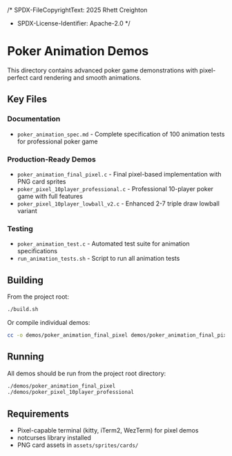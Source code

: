 /* SPDX-FileCopyrightText: 2025 Rhett Creighton
 * SPDX-License-Identifier: Apache-2.0
 */

# Poker Animation Demos

This directory contains advanced poker game demonstrations with pixel-perfect card rendering and smooth animations.

## Key Files

### Documentation
- `poker_animation_spec.md` - Complete specification of 100 animation tests for professional poker game

### Production-Ready Demos
- `poker_animation_final_pixel.c` - Final pixel-based implementation with PNG card sprites
- `poker_pixel_10player_professional.c` - Professional 10-player poker game with full features
- `poker_pixel_10player_lowball_v2.c` - Enhanced 2-7 triple draw lowball variant

### Testing
- `poker_animation_test.c` - Automated test suite for animation specifications
- `run_animation_tests.sh` - Script to run all animation tests

## Building

From the project root:
```bash
./build.sh
```

Or compile individual demos:
```bash
cc -o demos/poker_animation_final_pixel demos/poker_animation_final_pixel.c -lnotcurses-core -lnotcurses -lm
```

## Running

All demos should be run from the project root directory:
```bash
./demos/poker_animation_final_pixel
./demos/poker_pixel_10player_professional
```

## Requirements

- Pixel-capable terminal (kitty, iTerm2, WezTerm) for pixel demos
- notcurses library installed
- PNG card assets in `assets/sprites/cards/`